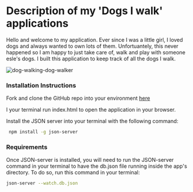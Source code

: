 # Description of my 'Dogs I walk' applications

Hello and welcome to my application. Ever since I was a little girl, I loved dogs and always wanted to own lots of them. Unfortuantely, this never happened so I am happy to just take care of, walk and play with someone esle's dogs. I built this application to keep track of all the dogs I walk. 

![dog-walking-dog-walker](https://user-images.githubusercontent.com/119091146/222929416-49f1b3e2-520d-4b32-987e-515c843a5dda.gif)

### Installation Instructions

Fork and clone the GitHub repo into your environment [here](https://github.com/cristinalynn/phase-1-project)

I your terminal run index.html to open the application in your browser.

Install the JSON server into your terminal with the following command:

```bash
 npm install -g json-server
  ```
### Requirements

Once JSON-server is installed, you will need to run the JSON-server command in your terminal to have the db.json file running inside the app's directory. To do so, run this command in your terminal:

```bash
json-server --watch.db.json
```


